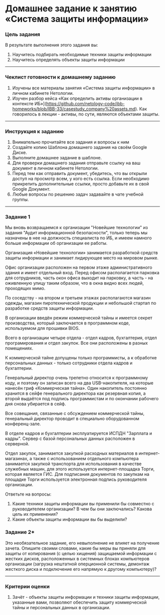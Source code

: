 # Домашнее задание к занятию «Система защиты информации»

### Цель задания

В результате выполнения этого задания вы:

1. Научитесь подбирать необходимые техники защиты информации
2. Научитесь определять объекты защиты информации

------

### Чеклист готовности к домашнему заданию

1. Изучены все материалы занятия «Система защиты информации» в личном кабинете Нетологии.
2. Изучен разбор кейса «Как определить активы организации в контексте ИБ»](https://github.com/netology-code/ibb-homeworks/blob/IBB-33/casestudy_company%20assets.md). Как говорилось в лекции - активы, по сути, являются объектами защиты.

------

### Инструкция к заданию

1. Внимательно прочитайте все задания и вопросы к ним
2. Создайте копию Шаблона домашнего задания на своём Google Диске.
3. Выполните домашнее задание в шаблоне.
4. Для проверки домашнего задания отправьте ссылку на ваш документ в личном кабинете Нетологии.
5. Перед тем как отправить документ, убедитесь, что вы открыли доступ на просмотр всем, у кого есть ссылка. Если необходимо прикрепить дополнительные ссылки, просто добавьте их в свой Google Документ.
6. Любые вопросы по решению задач задавайте в чате учебной группы.

------

### Задание 1
Мы вновь возвращаемся к организации "Новейшие технологии" из задания "Аудит информационной безопасности", только теперь мы назначены в нее на должность специалиста по ИБ, и имеем намного больше информации об организации ее работы.

Организация «Новейшие технологии» занимается разработкой средств защиты информации и занимает лидирующее место на мировом рынке.

Офис организации расположен на первом этаже административного здания и имеет отдельный вход. Перед офисом располагается парковка для сотрудников, часть окон офиса выходит на парковку, а часть - на оживленную улицу таким образом, что в окна видно всех людей, проходящих мимо.

По соседству - на втором и третьем этажах располагаются магазин одежды, магазин пиротехнической продукции и небольшой стартап по разработке средств защиты информации.

В организации введён режим коммерческой тайны и имеется секрет производства, который заключается в программном коде, используемом для прошивки BIOS.

Всего в организации четыре отдела - отдел кадров, бухгалтерия, отдел програмирования и отдел закупок. Все они расположены в разных помещениях.

К коммерческой тайне допущены только программисты, а к обработке персональных данных - только сотрудники отдела кадров и бухгалтерии.

Генеральный директор очень трепетно относится к программному коду, и поэтому он записан всего на два USB-накопителя, на которые нанесён гриф «Коммерческая тайна». Один накопитель постоянно хранится в сейфе генерального директора как резервная копия, а второй выдаётся под подпись программистам и по окончании рабочего дня снова убирается в сейф.

Все совещания, связанные с обсуждением коммерческой тайны, генеральный директор проводит в специально оборудованном конференц-зале.

В отделе кадров и бухгалтерии эксплуатируется ИСПДН "Зарплата и кадры". Сервер с базой персональных данных расположен в серверной.

Отдел закупок, занимается закупкой расходных материалов в интернет-магазинах, а также с использованием отдельного компьютера занимается закупкой транспорта для использования в качестве служебных машин, для этого используется интернет-площадка Торги, которая является ГИС. Для подписания документов по закупкам на площадке Торги используется электронная подпись руководителя организации.

Ответьте на вопросы:
1. Какие техники защиты информации вы применили бы совместно с руководителем организации? В чем бы они заключались? Какова цель их применения?
2. Какие объекты защиты информации вы бы выделили?

### Задание 2*
Это необязательное задание, его невыполнение не влияет на получение зачета.
Опишите своими словами, какие бы меры вы приняли для защиты от копирования (с целью хищения) защищаемой информации с жестких дисков, расположенных в системных блоках компьютеров организации (загрузка нештатной оперционной системы, демонтаж жесткого диска и подключение его напрямую к другому компьютеру)?

------

### Критерии оценки

1. Зачёт - объекты защиты информации и техники защиты информации, указанные вами, позволяют обеспечить защиту коммерческой тайны и персональных данных в организации.
